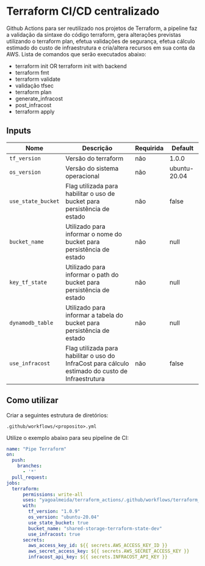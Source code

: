 # Terraform CI/CD centralizado
Github Actions para ser reutilizado nos projetos de Terraform, a pipeline faz a validação da sintaxe do código terraform, gera alterações previstas utilizando o terraform plan, efetua validações de segurança, efetua cálculo estimado do custo de infraestrutura e cria/altera recursos em sua conta da AWS. Lista de comandos que serão executados abaixo:

- terraform init OR terraform init with backend
- terraform fmt
- terraform validate
- validação tfsec
- terraform plan
- generate_infracost
- post_infracost
- terraform apply

## Inputs
| Nome | Descrição | Requirida |Default |
|------|-----------|-----------|--------|
|`tf_version` | Versão do terraform | não | 1.0.0 |
|`os_version` | Versão do sistema operacional | não | ubuntu-20.04 |
|`use_state_bucket`| Flag utilizada para habilitar o uso de bucket para persistência de estado | não | false |
|`bucket_name`| Utilizado para informar o nome do bucket para persistência de estado | não | null |
|`key_tf_state`| Utilizado para informar o path do bucket para persistência de estado | não | null |
|`dynamodb_table`| Utilizado para informar a tabela do bucket para persistência de estado | não | null |
|`use_infracost`| Flag utilizada para habilitar o uso do InfraCost para cálculo estimado do custo de Infraestrutura | não | false |

## Como utilizar 
Criar a seguintes estrutura de diretórios: 

`.github/workflows/<proposito>.yml`

Utilize o exemplo abaixo para seu pipeline de CI:

```yaml
name: "Pipe Terraform"
on:
  push:
    branches:
      - '*'
  pull_request:
jobs:
  terraform:
      permissions: write-all
      uses: "yagoalmeida/terraform_actions/.github/workflows/terraform_actions.yaml@main"
      with:
        tf_version: "1.0.9"
        os_version: "ubuntu-20.04"
        use_state_bucket: true
        bucket_name: "shared-storage-terraform-state-dev"
        use_infracost: true
      secrets:
        aws_access_key_id: ${{ secrets.AWS_ACCESS_KEY_ID }}
        aws_secret_access_key: ${{ secrets.AWS_SECRET_ACCESS_KEY }}
        infracost_api_key: ${{ secrets.INFRACOST_API_KEY }}
```
